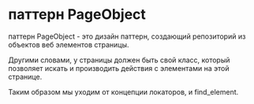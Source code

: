 # паттерн PageObject

паттерн PageObject - это дизайн паттерн, создающий репозиторий из объектов веб элементов страницы.&#x20;

Другими словами, у страницы должен быть свой класс, который позволяет искать и производить действия с элементами на этой странице.

Таким образом мы уходим от концепции локаторов, и find\_element.
